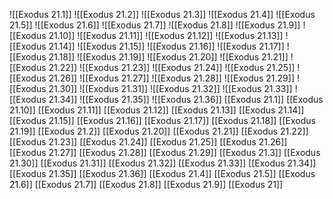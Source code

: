 ![[Exodus 21.1]]
![[Exodus 21.2]]
![[Exodus 21.3]]
![[Exodus 21.4]]
![[Exodus 21.5]]
![[Exodus 21.6]]
![[Exodus 21.7]]
![[Exodus 21.8]]
![[Exodus 21.9]]
![[Exodus 21.10]]
![[Exodus 21.11]]
![[Exodus 21.12]]
![[Exodus 21.13]]
![[Exodus 21.14]]
![[Exodus 21.15]]
![[Exodus 21.16]]
![[Exodus 21.17]]
![[Exodus 21.18]]
![[Exodus 21.19]]
![[Exodus 21.20]]
![[Exodus 21.21]]
![[Exodus 21.22]]
![[Exodus 21.23]]
![[Exodus 21.24]]
![[Exodus 21.25]]
![[Exodus 21.26]]
![[Exodus 21.27]]
![[Exodus 21.28]]
![[Exodus 21.29]]
![[Exodus 21.30]]
![[Exodus 21.31]]
![[Exodus 21.32]]
![[Exodus 21.33]]
![[Exodus 21.34]]
![[Exodus 21.35]]
![[Exodus 21.36]]
[[Exodus 21.1]]
[[Exodus 21.10]]
[[Exodus 21.11]]
[[Exodus 21.12]]
[[Exodus 21.13]]
[[Exodus 21.14]]
[[Exodus 21.15]]
[[Exodus 21.16]]
[[Exodus 21.17]]
[[Exodus 21.18]]
[[Exodus 21.19]]
[[Exodus 21.2]]
[[Exodus 21.20]]
[[Exodus 21.21]]
[[Exodus 21.22]]
[[Exodus 21.23]]
[[Exodus 21.24]]
[[Exodus 21.25]]
[[Exodus 21.26]]
[[Exodus 21.27]]
[[Exodus 21.28]]
[[Exodus 21.29]]
[[Exodus 21.3]]
[[Exodus 21.30]]
[[Exodus 21.31]]
[[Exodus 21.32]]
[[Exodus 21.33]]
[[Exodus 21.34]]
[[Exodus 21.35]]
[[Exodus 21.36]]
[[Exodus 21.4]]
[[Exodus 21.5]]
[[Exodus 21.6]]
[[Exodus 21.7]]
[[Exodus 21.8]]
[[Exodus 21.9]]
[[Exodus 21]]
